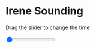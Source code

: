 <h1>Irene Sounding</h1>
<p>Drag the slider to change the time</p>

<div class="slidecontainer">
<input oninput='setImage(this)' class="slider" type="range" min="0" max="7" value="0" step="1" />
<img id='img'/>
</div>

<script>
var img = document.getElementById('img');
var img_array = ['/assets/images/skwt/skd_irn_wrfout_d01_2020-08-02_12:00:00.png',
'/assets/images/skwt/skd_irn_wrfout_d01_2020-08-02_18:00:00.png',
'/assets/images/skwt/skd_irn_wrfout_d01_2020-08-03_00:00:00.png',
'/assets/images/skwt/skd_irn_wrfout_d01_2020-08-03_06:00:00.png',
'/assets/images/skwt/skd_irn_wrfout_d01_2020-08-03_12:00:00.png',
'/assets/images/skwt/skd_irn_wrfout_d01_2020-08-03_18:00:00.png',
'/assets/images/skwt/skd_irn_wrfout_d01_2020-08-04_00:00:00.png',];
function setImage(obj)
{
        var value = obj.value;
        img.src = img_array[value];

}
</script>

